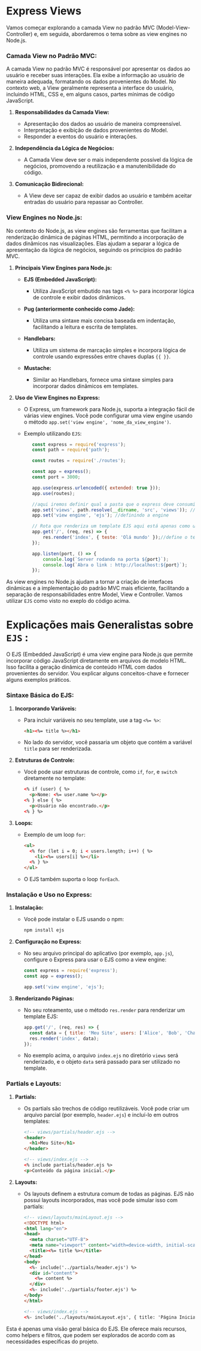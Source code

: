 # Express Views

Vamos começar explorando a camada View no padrão MVC (Model-View-Controller) e, em seguida, abordaremos o tema sobre as view engines no Node.js.

### Camada View no Padrão MVC:

A camada View no padrão MVC é responsável por apresentar os dados ao usuário e receber suas interações. Ela exibe a informação ao usuário de maneira adequada, formatando os dados provenientes do Model. No contexto web, a View geralmente representa a interface do usuário, incluindo HTML, CSS e, em alguns casos, partes mínimas de código JavaScript.

1. **Responsabilidades da Camada View:**
   - Apresentação dos dados ao usuário de maneira compreensível.
   - Interpretação e exibição de dados provenientes do Model.
   - Responder a eventos do usuário e interações.

2. **Independência da Lógica de Negócios:**
   - A Camada View deve ser o mais independente possível da lógica de negócios, promovendo a reutilização e a manutenibilidade do código.

3. **Comunicação Bidirecional:**
   - A View deve ser capaz de exibir dados ao usuário e também aceitar entradas do usuário para repassar ao Controller.

### View Engines no Node.js:

No contexto do Node.js, as view engines são ferramentas que facilitam a renderização dinâmica de páginas HTML, permitindo a incorporação de dados dinâmicos nas visualizações. Elas ajudam a separar a lógica de apresentação da lógica de negócios, seguindo os princípios do padrão MVC.

1. **Principais View Engines para Node.js:**

   - **EJS (Embedded JavaScript):**
     - Utiliza JavaScript embutido nas tags `<% %>` para incorporar lógica de controle e exibir dados dinâmicos.

   - **Pug (anteriormente conhecido como Jade):**
     - Utiliza uma sintaxe mais concisa baseada em indentação, facilitando a leitura e escrita de templates.

   - **Handlebars:**
     - Utiliza um sistema de marcação simples e incorpora lógica de controle usando expressões entre chaves duplas `{{ }}`.

   - **Mustache:**
     - Similar ao Handlebars, fornece uma sintaxe simples para incorporar dados dinâmicos em templates.

2. **Uso de View Engines no Express:**

   - O Express, um framework para Node.js, suporta a integração fácil de várias view engines. Você pode configurar uma view engine usando o método `app.set('view engine', 'nome_da_view_engine')`.

   - Exemplo utilizando `EJS`:

     ~~~javascript
        const express = require('express');
        const path = require('path');

        const routes = require('./routes');

        const app = express();
        const port = 3000;

        app.use(express.urlencoded({ extended: true }));
        app.use(routes);

        //aqui iremos definir qual a pasta que o express deve consumir para renderizar as views e a view engine que no caso é ejs
        app.set('views', path.resolve(__dirname, 'src', 'views')); //definindo o caminho da pasta
        app.set('view engine', 'ejs'); //definindo a engine

        // Rota que renderiza um template EJS aqui está apenas como uma explicação transfira este get para routes, e a função para o controller referente a home para entender a arquitetura da aula
        app.get('/', (req, res) => {
            res.render('index', { teste: 'Olá mundo' });//define o template index.ejs e a váriavel dentro dele para o valor Olá mundo
        });

        app.listen(port, () => {
            console.log(`Server rodando na porta ${port}`);
            console.log(`Abra o link : http://localhost:${port}`);
        });
     ~~~

As view engines no Node.js ajudam a tornar a criação de interfaces dinâmicas e a implementação do padrão MVC mais eficiente, facilitando a separação de responsabilidades entre Model, View e Controller. Vamos utilizar `EJS` como visto no exeplo do código acima.

# Explicações mais Generalistas sobre `EJS` :

O EJS (Embedded JavaScript) é uma view engine para Node.js que permite incorporar código JavaScript diretamente em arquivos de modelo HTML. Isso facilita a geração dinâmica de conteúdo HTML com dados provenientes do servidor. Vou explicar alguns conceitos-chave e fornecer alguns exemplos práticos.

### Sintaxe Básica do EJS:

1. **Incorporando Variáveis:**
   - Para incluir variáveis no seu template, use a tag `<%= %>`:

     ~~~html
     <h1><%= title %></h1>
     ~~~

   - No lado do servidor, você passaria um objeto que contém a variável `title` para ser renderizada.

2. **Estruturas de Controle:**
   - Você pode usar estruturas de controle, como `if`, `for`, e `switch` diretamente no template:

     ~~~html
     <% if (user) { %>
       <p>Nome: <%= user.name %></p>
     <% } else { %>
       <p>Usuário não encontrado.</p>
     <% } %>
     ~~~

3. **Loops:**
   - Exemplo de um loop `for`:

     ~~~html
     <ul>
       <% for (let i = 0; i < users.length; i++) { %>
         <li><%= users[i] %></li>
       <% } %>
     </ul>
     ~~~

   - O EJS também suporta o loop `forEach`.

### Instalação e Uso no Express:

1. **Instalação:**
   - Você pode instalar o EJS usando o npm:

     ~~~bash
     npm install ejs
     ~~~

2. **Configuração no Express:**
   - No seu arquivo principal do aplicativo (por exemplo, `app.js`), configure o Express para usar o EJS como a view engine:

     ~~~javascript
     const express = require('express');
     const app = express();

     app.set('view engine', 'ejs');
     ~~~

3. **Renderizando Páginas:**
   - No seu roteamento, use o método `res.render` para renderizar um template EJS:

     ~~~javascript
     app.get('/', (req, res) => {
       const data = { title: 'Meu Site', users: ['Alice', 'Bob', 'Charlie'] };
       res.render('index', data);
     });
     ~~~

   - No exemplo acima, o arquivo `index.ejs` no diretório `views` será renderizado, e o objeto `data` será passado para ser utilizado no template.

### Partials e Layouts:

1. **Partials:**
   - Os partials são trechos de código reutilizáveis. Você pode criar um arquivo parcial (por exemplo, `header.ejs`) e incluí-lo em outros templates:

     ~~~html
     <!-- views/partials/header.ejs -->
     <header>
       <h1>Meu Site</h1>
     </header>
     ~~~

     ~~~html
     <!-- views/index.ejs -->
     <% include partials/header.ejs %>
     <p>Conteúdo da página inicial.</p>
     ~~~

2. **Layouts:**
   - Os layouts definem a estrutura comum de todas as páginas. EJS não possui layouts incorporados, mas você pode simular isso com partials:

     ~~~html
     <!-- views/layouts/mainLayout.ejs -->
     <!DOCTYPE html>
     <html lang="en">
     <head>
       <meta charset="UTF-8">
       <meta name="viewport" content="width=device-width, initial-scale=1.0">
       <title><%= title %></title>
     </head>
     <body>
       <%- include('../partials/header.ejs') %>
       <div id="content">
         <%= content %>
       </div>
       <%- include('../partials/footer.ejs') %>
     </body>
     </html>
     ~~~

     ~~~html
     <!-- views/index.ejs -->
     <%- include('../layouts/mainLayout.ejs', { title: 'Página Inicial', content: '<p>Conteúdo da página inicial.</p>' }) %>
     ~~~

Esta é apenas uma visão geral básica do EJS. Ele oferece mais recursos, como helpers e filtros, que podem ser explorados de acordo com as necessidades específicas do projeto.
